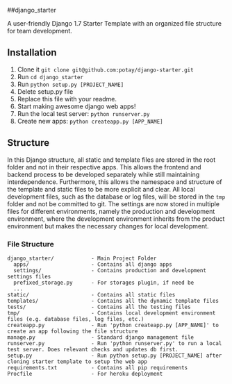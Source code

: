 ##django_starter

A user-friendly Django 1.7 Starter Template with an organized file structure for team development.

## Installation
1. Clone it ```git clone git@github.com:potay/django-starter.git```
2. Run ```cd django_starter```
3. Run ```python setup.py [PROJECT_NAME]```
4. Delete setup.py file
5. Replace this file with your readme.
6. Start making awesome django web apps!
7. Run the local test server: ```python runserver.py```
8. Create new apps: ```python createapp.py [APP_NAME]```

## Structure
In this Django structure, all static and template files are stored in the root folder and not in their respective apps. This allows the frontend and backend process to be developed separately while still maintaining interdependence. Furthermore, this allows the namespace and structure of the template and static files to be more explicit and clear. All local development files, such as the database or log files, will be stored in the `tmp` folder and not be committed to git. The settings are now stored in multiple files for different environments, namely the production and development environment, where the development environment inherits from the product environment but makes the necessary changes for local development.

### File Structure
```
django_starter/            - Main Project Folder
  apps/                    - Contains all django apps
  settings/                - Contains production and development settings files
  prefixed_storage.py      - For storages plugin, if need be
  ...
static/                    - Contains all static files
templates/                 - Contains all the dynamic template files
tests/                     - Contains all the testing files
tmp/                       - Contains local development environment files (e.g. database files, log files, etc.)
createapp.py               - Run 'python createapp.py [APP_NAME]' to create an app following the file structure
manage.py                  - Standard django management file
runserver.py               - Run 'python runserver.py' to run a local test server. Does relevant checks and updates db first.
setup.py                   - Run python setup.py [PROJECT_NAME] after cloning starter template to setup the web app
requirements.txt           - Contains all pip requirements
Procfile                   - For heroku deployment
```
